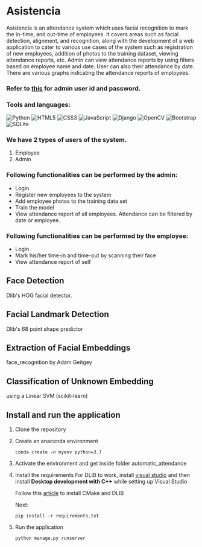 # Asistencia

Asistencia is an attendance system which uses facial recognition to mark the in-time, and out-time of employees. It covers areas such as facial detection, alignment, and recognition, along with the development of a web application to cater to various use cases of the system such as registration of new employees, addition of photos to the training dataset, viewing attendance reports, etc. Admin can view attendance reports by using filters based on employee name and date. User can also their attendance by date.
There are various graphs indicating the attendance reports of employees.

### Refer to [this] for admin user id and password. 
[this]: https://github.com/piyanshiag/Asistencia/blob/master/automatic_attendance/passwords.txt

### Tools and languages:
![Python](https://img.shields.io/badge/python-3670A0?style=for-the-badge&logo=python&logoColor=ffdd54) ![HTML5](https://img.shields.io/badge/html5-%23E34F26.svg?style=for-the-badge&logo=html5&logoColor=white) ![CSS3](https://img.shields.io/badge/css3-%231572B6.svg?style=for-the-badge&logo=css3&logoColor=white) ![JavaScript](https://img.shields.io/badge/javascript-%23323330.svg?style=for-the-badge&logo=javascript&logoColor=%23F7DF1E) ![Django](https://img.shields.io/badge/django-%23092E20.svg?style=for-the-badge&logo=django&logoColor=white) ![OpenCV](https://img.shields.io/badge/opencv-%23white.svg?style=for-the-badge&logo=opencv&logoColor=white) ![Bootstrap](https://img.shields.io/badge/bootstrap-%23563D7C.svg?style=for-the-badge&logo=bootstrap&logoColor=white) ![SQLite](https://img.shields.io/badge/sqlite-%2307405e.svg?style=for-the-badge&logo=sqlite&logoColor=white) 


### We have 2 types of users of the system.
1. Employee
2. Admin

### Following functionalities can be performed by the admin: 
*  Login 
*  Register new employees to the system
*  Add employee photos to the training data set
*  Train the model
*  View attendance report of all employees. Attendance can be filtered by date or employee.

### Following functionalities can be performed by the employee: 
* Login
* Mark his/her time-in and time-out by scanning their face 
* View attendance report of self

## Face Detection
Dlib's HOG facial detector.

## Facial Landmark Detection
Dlib's 68 point shape predictor

## Extraction of Facial Embeddings
face_recognition by Adam Geitgey

## Classification of Unknown Embedding
using a Linear SVM (scikit-learn)

## Install and run the application 
1. Clone the repository 
2. Create an anaconda environment
   ```
   conda create -n myenv python=3.7 
   ```
3. Activate the environment and get inside folder automatic_attendance
4. Install the requirements
   For DLIB to work, install [visual studio] and then install **Desktop development with C++** while setting up Visual Studio
   
   [visual studio]: https://visualstudio.microsoft.com/
   
   Follow this [article] to install CMake and DLIB
   
   [article]: https://medium.com/analytics-vidhya/how-to-install-dlib-library-for-python-in-windows-10-57348ba1117f
   
   Next:
   ```
   pip install -r requirements.txt
   ```
5. Run the application 
   ```
   python manage.py runserver
   ```
